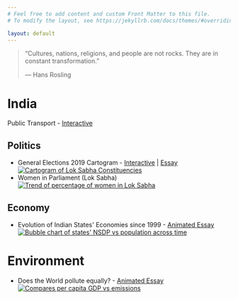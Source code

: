 ```yaml
---
# Feel free to add content and custom Front Matter to this file.
# To modify the layout, see https://jekyllrb.com/docs/themes/#overriding-theme-defaults

layout: default
---
```


> “Cultures, nations, religions, and people are not rocks. They are in constant transformation.”
>
> — Hans Rosling

# India

Public Transport - [Interactive](./_pages/city_transit.html)

## Politics

- General Elections 2019 Cartogram - [Interactive](./_pages/india_lok_sabha_2019.html) | [Essay](https://bsky.app/profile/thechutneyboy.bsky.social/post/3ko7ehqcuh62u)
  <a href="{{site.baseurl | prepend: site.url}}/india_lok_sabha_2019.html">
  <img src="{{site.baseurl | prepend: site.url}}/docs/assets/images/lok_sabha_social.png" alt="Cartogram of Lok Sabha Constituencies" />
  </a>
- Women in Parliament (Lok Sabha)
  <a href="{{site.baseurl | prepend: site.url}}//docs/assets/images/women_in_parliament.png">
  <img src="{{site.baseurl | prepend: site.url}}//docs/assets/images/women_in_parliament.png" alt="Trend of percentage of women in Lok Sabha" />
  </a>

## Economy

- Evolution of Indian States' Economies since 1999 - [Animated Essay](./_pages/india_states_nsdp.html)
  <a href="{{site.baseurl | prepend: site.url}}/india_states_nsdp.html">
  <img src="{{site.baseurl | prepend: site.url}}/docs/assets/images/indian_states_nsdp_per_capita.png" alt="Bubble chart of states' NSDP vs population across time">
  </a>

# Environment

- Does the World pollute equally? - [Animated Essay](./_pages/emissions_per_capita.html)
  <a href="{{site.baseurl | prepend: site.url}}/emissions_per_capita.html">
  <img src="{{site.baseurl | prepend: site.url}}/docs/assets/images/emissions_gdp_per_capita.png" alt="Compares per capita GDP vs emissions">
  </a>

<!-- Google tag (gtag.js) -->
<script async src="https://www.googletagmanager.com/gtag/js?id=G-HS9GPYMD5N"></script>
<script>
  window.dataLayer = window.dataLayer || [];
  function gtag(){dataLayer.push(arguments);}
  gtag('js', new Date());

  gtag('config', 'G-HS9GPYMD5N');
</script>

